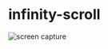 # infinity-scroll
![screen capture](https://github.com/kbachler/infinity-scroll/blob/main/endless-animals.gif)
